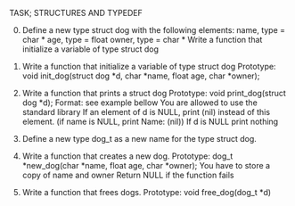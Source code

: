 TASK; STRUCTURES AND TYPEDEF

0. Define a new type struct dog with the following elements:
name, type = char *
age, type = float
owner, type = char *
Write a function that initialize a variable of type struct dog

1. Write a function that initialize a variable of type struct dog
Prototype: void init_dog(struct dog *d, char *name, float age, char *owner);

2. Write a function that prints a struct dog
Prototype: void print_dog(struct dog *d);
Format: see example bellow
You are allowed to use the standard library
If an element of d is NULL, print (nil) instead of this element. (if name is NULL, print Name: (nil))
If d is NULL print nothing

3. Define a new type dog_t as a new name for the type struct dog.

4. Write a function that creates a new dog.
Prototype: dog_t *new_dog(char *name, float age, char *owner);
You have to store a copy of name and owner
Return NULL if the function fails

5. Write a function that frees dogs.
Prototype: void free_dog(dog_t *d)
